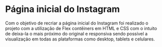 # 		 Página inicial do Instagram



Com o objetivo de recriar a página inicial do Instagram foi realizado o projeto com a utilização de Flex contêiners em HTML e CSS com o intuito de deixa-la o mais próximo do original e responsiva sendo possível a visualização em todas as plataformas como desktop, tablets e celulares.
